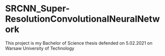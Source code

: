 # SRCNN_Super-ResolutionConvolutionalNeuralNetwork
This project is my Bachelor of Science thesis defended on 5.02.2021 on Warsaw University of Technology
